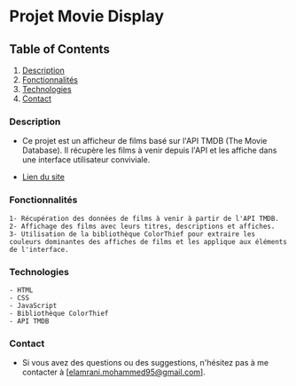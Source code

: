 # Projet Movie Display

## Table of Contents
1. [Description](###Description)
2. [Fonctionnalités](###Fonctionnalités)
3. [Technologies](###Technologies)
4. [Contact](#Contact)

### Description

- Ce projet est un afficheur de films basé sur l'API TMDB (The Movie Database). Il récupère les films à venir depuis l'API et les affiche dans une interface utilisateur conviviale.

- [Lien du site](https://mohammed-tmbd.netlify.app/)


### Fonctionnalités

    1- Récupération des données de films à venir à partir de l'API TMDB.
    2- Affichage des films avec leurs titres, descriptions et affiches.
    3- Utilisation de la bibliothèque ColorThief pour extraire les couleurs dominantes des affiches de films et les applique aux éléments de l'interface.

### Technologies

    - HTML
    - CSS
    - JavaScript
    - Bibliothèque ColorThief
    - API TMDB

### Contact

- Si vous avez des questions ou des suggestions, n'hésitez pas à me contacter à [elamrani.mohammed95@gmail.com].